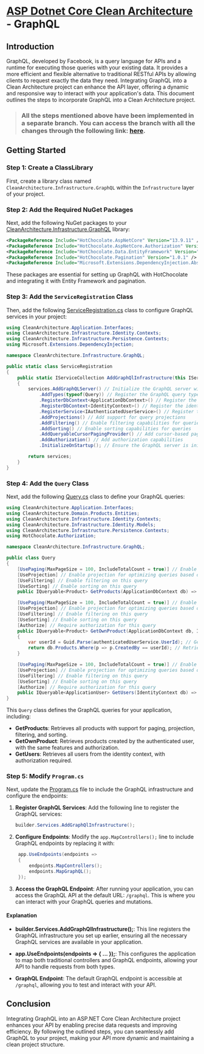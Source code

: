 # [ASP Dotnet Core Clean Architecture](../README.md) - GraphQL

## Introduction

GraphQL, developed by Facebook, is a query language for APIs and a runtime for executing those queries with your existing data. It provides a more efficient and flexible alternative to traditional RESTful APIs by allowing clients to request exactly the data they need. Integrating GraphQL into a Clean Architecture project can enhance the API layer, offering a dynamic and responsive way to interact with your application's data. This document outlines the steps to incorporate GraphQL into a Clean Architecture project.

> ### All the steps mentioned above have been implemented in a separate branch. You can access the branch with all the changes through the following link: [here](https://github.com/samanazadi1996/Sam.CleanArchitecture/tree/GraphQL).

## Getting Started

### Step 1: Create a ClassLibrary 
First, create a library class named `CleanArchitecture.Infrastructure.GraphQL` within the `Infrastructure` layer of your project.

### Step 2: Add the Required NuGet Packages
Next, add the following NuGet packages to your [CleanArchitecture.Infrastructure.GraphQL](https://github.com/samanazadi1996/Sam.CleanArchitecture/blob/GraphQL/Source/Src/Infrastructure/CleanArchitecture.Infrastructure.GraphQL/CleanArchitecture.Infrastructure.GraphQL.csproj) library:

``` xml
<PackageReference Include="HotChocolate.AspNetCore" Version="13.9.11" />
<PackageReference Include="HotChocolate.AspNetCore.Authorization" Version="13.9.11" />
<PackageReference Include="HotChocolate.Data.EntityFramework" Version="13.9.11" />
<PackageReference Include="HotChocolate.Pagination" Version="1.0.1" />
<PackageReference Include="Microsoft.Extensions.DependencyInjection.Abstractions" Version="8.0.1" />
```

These packages are essential for setting up GraphQL with HotChocolate and integrating it with Entity Framework and pagination.


### Step 3: Add the `ServiceRegistration` Class
Then, add the following [ServiceRegistration.cs](https://github.com/samanazadi1996/Sam.CleanArchitecture/blob/GraphQL/Source/Src/Infrastructure/CleanArchitecture.Infrastructure.GraphQL/ServiceRegistration.cs) class to configure GraphQL services in your project:
``` c#
using CleanArchitecture.Application.Interfaces;
using CleanArchitecture.Infrastructure.Identity.Contexts;
using CleanArchitecture.Infrastructure.Persistence.Contexts;
using Microsoft.Extensions.DependencyInjection;

namespace CleanArchitecture.Infrastructure.GraphQL;

public static class ServiceRegistration
{
    public static IServiceCollection AddGraphQlInfrastructure(this IServiceCollection services)
    {
        services.AddGraphQLServer() // Initialize the GraphQL server with HotChocolate
            .AddTypes(typeof(Query)) // Register the GraphQL query types
            .RegisterDbContext<ApplicationDbContext>() // Register the application database context
            .RegisterDbContext<IdentityContext>() // Register the identity database context
            .RegisterService<IAuthenticatedUserService>() // Register the authenticated user service for dependency injection
            .AddProjections() // Add support for query projections
            .AddFiltering() // Enable filtering capabilities for queries
            .AddSorting() // Enable sorting capabilities for queries
            .AddQueryableCursorPagingProvider() // Add cursor-based pagination support
            .AddAuthorization() // Add authorization capabilities
            .InitializeOnStartup(); // Ensure the GraphQL server is initialized on application startup

        return services;
    }
}
```
### Step 4: Add the `Query` Class
Next, add the following [Query.cs](https://github.com/samanazadi1996/Sam.CleanArchitecture/blob/GraphQL/Source/Src/Infrastructure/CleanArchitecture.Infrastructure.GraphQL/Query.cs) class to define your GraphQL queries:

``` c#
using CleanArchitecture.Application.Interfaces;
using CleanArchitecture.Domain.Products.Entities;
using CleanArchitecture.Infrastructure.Identity.Contexts;
using CleanArchitecture.Infrastructure.Identity.Models;
using CleanArchitecture.Infrastructure.Persistence.Contexts;
using HotChocolate.Authorization;

namespace CleanArchitecture.Infrastructure.GraphQL;

public class Query
{
    [UsePaging(MaxPageSize = 100, IncludeTotalCount = true)] // Enable pagination with a maximum page size and total count
    [UseProjection] // Enable projection for optimizing queries based on requested fields
    [UseFiltering] // Enable filtering on this query
    [UseSorting] // Enable sorting on this query
    public IQueryable<Product> GetProducts(ApplicationDbContext db) => db.Products; // Retrieve all products from the database

    [UsePaging(MaxPageSize = 100, IncludeTotalCount = true)] // Enable pagination with a maximum page size and total count
    [UseProjection] // Enable projection for optimizing queries based on requested fields
    [UseFiltering] // Enable filtering on this query
    [UseSorting] // Enable sorting on this query
    [Authorize] // Require authorization for this query
    public IQueryable<Product> GetOwnProduct(ApplicationDbContext db, IAuthenticatedUserService authenticatedUserService)
    {
        var userId = Guid.Parse(authenticatedUserService.UserId); // Get the current user's ID
        return db.Products.Where(p => p.CreatedBy == userId); // Retrieve products created by the current user
    }

    [UsePaging(MaxPageSize = 100, IncludeTotalCount = true)] // Enable pagination with a maximum page size and total count
    [UseProjection] // Enable projection for optimizing queries based on requested fields
    [UseFiltering] // Enable filtering on this query
    [UseSorting] // Enable sorting on this query
    [Authorize] // Require authorization for this query
    public IQueryable<ApplicationUser> GetUsers(IdentityContext db) => db.Users; // Retrieve all users from the identity database
}
```

This `Query` class defines the GraphQL queries for your application, including:

- **GetProducts**: Retrieves all products with support for paging, projection, filtering, and sorting.
- **GetOwnProduct**: Retrieves products created by the authenticated user, with the same features and authorization.
- **GetUsers**: Retrieves all users from the identity context, with authorization required.


### Step 5: Modify `Program.cs`
Next, update the [Program.cs](https://github.com/samanazadi1996/Sam.CleanArchitecture/blob/GraphQL/Source/Src/Presentation/CleanArchitecture.WebApi/Program.cs) file to include the GraphQL infrastructure and configure the endpoints:

1. **Register GraphQL Services**: 
   Add the following line to register the GraphQL services:
   ```c#
   builder.Services.AddGraphQlInfrastructure();   
   ```

2. **Configure Endpoints**:
   Modify the `app.MapControllers();` line to include GraphQL endpoints by replacing it with:
   ```c#
    app.UseEndpoints(endpoints =>
    {
        endpoints.MapControllers();
        endpoints.MapGraphQL();
    });
   ```
3. **Access the GraphQL Endpoint**: After running your application, you can access the GraphQL API at the default URL: `/graphql`. This is where you can interact with your GraphQL queries and mutations.


#### Explanation

- **builder.Services.AddGraphQlInfrastructure();**: This line registers the GraphQL infrastructure you set up earlier, ensuring all the necessary GraphQL services are available in your application.

- **app.UseEndpoints(endpoints => { ... });**: This configures the application to map both traditional controllers and GraphQL endpoints, allowing your API to handle requests from both types.

- **GraphQL Endpoint**: The default GraphQL endpoint is accessible at `/graphql`, allowing you to test and interact with your API.

## Conclusion

Integrating GraphQL into an ASP.NET Core Clean Architecture project enhances your API by enabling precise data requests and improving efficiency. By following the outlined steps, you can seamlessly add GraphQL to your project, making your API more dynamic and maintaining a clean project structure.


